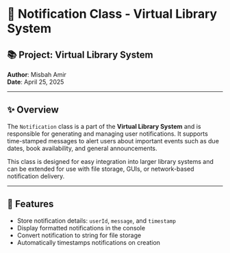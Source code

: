 # 📢 Notification Class - Virtual Library System

## 📚 Project: Virtual Library System  
**Author**: Misbah Amir  
**Date**: April 25, 2025  

---

## ✨ Overview

The `Notification` class is a part of the **Virtual Library System** and is responsible for generating and managing user notifications. It supports time-stamped messages to alert users about important events such as due dates, book availability, and general announcements.

This class is designed for easy integration into larger library systems and can be extended for use with file storage, GUIs, or network-based notification delivery.

---

## 🧩 Features

- Store notification details: `userId`, `message`, and `timestamp`
- Display formatted notifications in the console
- Convert notification to string for file storage
- Automatically timestamps notifications on creation
